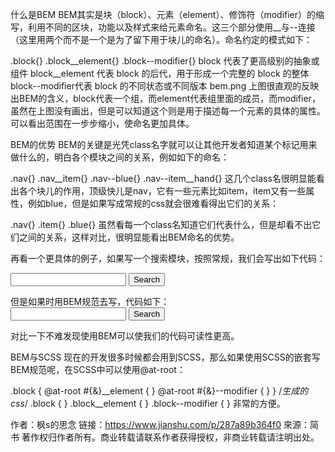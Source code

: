 什么是BEM
BEM其实是块（block）、元素（element）、修饰符（modifier）的缩写，利用不同的区块，功能以及样式来给元素命名。这三个部分使用__与--连接（这里用两个而不是一个是为了留下用于块儿的命名）。命名约定的模式如下：

.block{}
.block__element{}
.block--modifier{}
block 代表了更高级别的抽象或组件
block__element 代表 block 的后代，用于形成一个完整的 block 的整体
block--modifier代表 block 的不同状态或不同版本
bem.png
上图很直观的反映出BEM的含义，block代表一个组，而element代表组里面的成员，而modifier，虽然在上图没有画出，但是可以知道这个则是用于描述每一个元素的具体的属性。可以看出范围在一步步缩小，使命名更加具体。

BEM的优势
BEM的关键是光凭class名字就可以让其他开发者知道某个标记用来做什么的，明白各个模块之间的关系，例如如下的命名：

.nav{}
.nav__item{}
.nav--blue{}
.nav--item__hand{}
这几个class名很明显能看出各个块儿的作用，顶级快儿是nav，它有一些元素比如item，item又有一些属性，例如blue，但是如果写成常规的css就会很难看得出它们的关系：

.nav{}
.item{}
.blue{}
虽然看每一个class名知道它们代表什么，但是却看不出它们之间的关系，这样对比，很明显能看出BEM命名的优势。

再看一个更具体的例子，如果写一个搜索模块，按照常规，我们会写出如下代码：

<form class="site-search  full">
  <input type="text" class="field">
  <input type="Submit" value ="Search" class="button">
</form> 
但是如果时用BEM规范去写，代码如下：

<form class="site-search  site-search--full">
  <input type="text" class="site-search__field">
  <input type="Submit" value ="Search" class="site-search__button">
</form> 
对比一下不难发现使用BEM可以使我们的代码可读性更高。

BEM与SCSS
现在的开发很多时候都会用到SCSS，那么如果使用SCSS的嵌套写BEM规范呢，在SCSS中可以使用@at-root：

.block {
  @at-root #{&}__element {
  }
  @at-root #{&}--modifier {
  }
}
/*生成的css*/
.block {
}
.block__element {
}
.block--modifier {
}
非常的方便。

作者：枫s的思念
链接：https://www.jianshu.com/p/287a89b364f0
來源：简书
著作权归作者所有。商业转载请联系作者获得授权，非商业转载请注明出处。